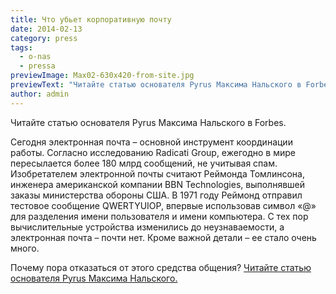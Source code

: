 ```yaml
---
title: Что убьет корпоративную почту
date: 2014-02-13
category: press
tags:
  - o-nas
  - pressa
previewImage: Max02-630x420-from-site.jpg
previewText: "Читайте статью основателя Pyrus Максима Нальского в Forbes."
author: admin
---
```

Читайте статью основателя Pyrus Максима Нальского в Forbes. 

Сегодня электронная почта – основной инструмент координации работы. Согласно исследованию Radicati Group, ежегодно в мире пересылается более 180 млрд сообщений, не учитывая спам. Изобретателем электронной почты считают Реймонда Томлинсона, инженера американской компании BBN Technologies, выполнявшей заказы министерства обороны США. В 1971 году Реймонд отправил тестовое сообщение QWERTYUIOP, впервые использовав символ «@» для разделения имени пользователя и имени компьютера. С тех пор вычислительные устройства изменились до неузнаваемости, а электронная почта – почти нет. Кроме важной детали – ее стало очень много.

Почему пора отказаться от этого средства общения? [Читайте статью основателя Pyrus Максима Нальского.](http://www.forbes.ru/svoi-biznes/master-klass/250381-kto-ubet-korporativnuyu-pochtu)